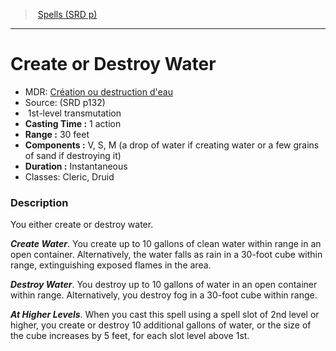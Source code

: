 ﻿---
!SpellItem
Family: SpellVO
Level: 1
Type: transmutation
CastingTime: 1 action
Range: 30 feet
Components: V, S, M (a drop of water if creating water or a few grains of sand if destroying it)
Duration: Instantaneous
Classes: Cleric, Druid
Id: spells_vo.md#create-or-destroy-water
ParentLink: spells_vo.md#spells-srd-p
Name: Create or Destroy Water
ParentName: Spells (SRD p)
NameLevel: 1
AltName: "[Création ou destruction d'eau](hd_spells_creation_ou_destruction_deau.md)"
Source: (SRD p132)
Attributes: {}
---
> [Spells (SRD p)](srd_spells.md)

---

# Create or Destroy Water

- MDR: [Création ou destruction d'eau](hd_spells_creation_ou_destruction_deau.md)
- Source: (SRD p132)
-  1st-level transmutation
- **Casting Time :** 1 action
- **Range :** 30 feet
- **Components :** V, S, M (a drop of water if creating water or a few grains of sand if destroying it)
- **Duration :** Instantaneous
- Classes: Cleric, Druid

### Description

You either create or destroy water.

**_Create Water_**. You create up to 10 gallons of clean water within range in an open container. Alternatively, the water falls as rain in a 30-foot cube within range, extinguishing exposed flames in the area.

**_Destroy Water_**. You destroy up to 10 gallons of water in an open container within range. Alternatively, you destroy fog in a 30-foot cube within range.

**_At Higher Levels_**. When you cast this spell using a spell slot of 2nd level or higher, you create or destroy 10 additional gallons of water, or the size of the cube increases by 5 feet, for each slot level above 1st.

